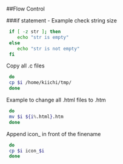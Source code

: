 
##Flow Control

###if statement - Example check string size
```bash
 if [ -z str ]; then
    echo "str is empty"
 else
    echo "str is not empty"
 fi
 ```
Copy all .c files
```bash
 do
 cp $i /home/kiichi/tmp/
 done
 ```
Example to change all .html files to .htm
```bash
 do
 mv $i ${i%.html}.htm
 done
 ```
Append icon_ in front of the finename

```bash
 do
 cp $i icon_$i
 done
 ```



